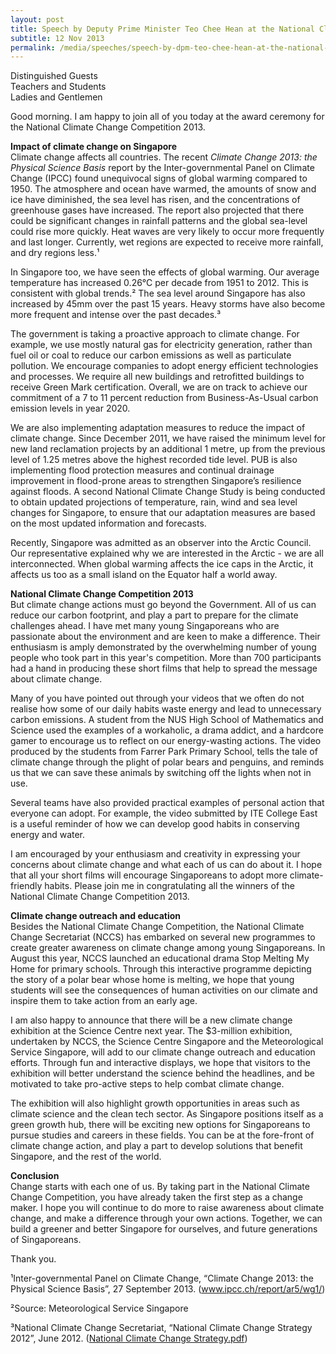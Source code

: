 ```yaml
---
layout: post
title: Speech by Deputy Prime Minister Teo Chee Hean at the National Climate Change Competition Award Ceremony
subtitle: 12 Nov 2013
permalink: /media/speeches/speech-by-dpm-teo-chee-hean-at-the-national-climate-change-competition-award-ceremony-on-12-november-2013
---
```



Distinguished Guests 
<br>
Teachers and Students 
<br>
Ladies and Gentlemen

Good morning. I am happy to join all of you today at the award ceremony for the National Climate Change Competition 2013.

**Impact of climate change on Singapore**  
Climate change affects all countries. The recent *Climate Change 2013: the Physical Science Basis* report by the Inter-governmental Panel on Climate Change (IPCC) found unequivocal signs of global warming compared to 1950. The atmosphere and ocean have warmed, the amounts of snow and ice have diminished, the sea level has risen, and the concentrations of greenhouse gases have increased. The report also projected that there could be significant changes in rainfall patterns and the global sea-level could rise more quickly. Heat waves are very likely to occur more frequently and last longer. Currently, wet regions are expected to receive more rainfall, and dry regions less.¹

In Singapore too, we have seen the effects of global warming. Our average temperature has increased 0.26°C per decade from 1951 to 2012. This is consistent with global trends.² The sea level around Singapore has also increased by 45mm over the past 15 years. Heavy storms have also become more frequent and intense over the past decades.³

The government is taking a proactive approach to climate change. For example, we use mostly natural gas for electricity generation, rather than fuel oil or coal to reduce our carbon emissions as well as particulate pollution. We encourage companies to adopt energy efficient technologies and processes. We require all new buildings and retrofitted buildings to receive Green Mark certification. Overall, we are on track to achieve our commitment of a 7 to 11 percent reduction from Business-As-Usual carbon emission levels in year 2020.

We are also implementing adaptation measures to reduce the impact of climate change. Since December 2011, we have raised the minimum level for new land reclamation projects by an additional 1 metre, up from the previous level of 1.25 metres above the highest recorded tide level. PUB is also implementing flood protection measures and continual drainage improvement in flood-prone areas to strengthen Singapore’s resilience against floods. A second National Climate Change Study is being conducted to obtain updated projections of temperature, rain, wind and sea level changes for Singapore, to ensure that our adaptation measures are based on the most updated information and forecasts.

Recently, Singapore was admitted as an observer into the Arctic Council. Our representative explained why we are interested in the Arctic - we are all interconnected. When global warming affects the ice caps in the Arctic, it affects us too as a small island on the Equator half a world away.

**National Climate Change Competition 2013**  
But climate change actions must go beyond the Government. All of us can reduce our carbon footprint, and play a part to prepare for the climate challenges ahead. I have met many young Singaporeans who are passionate about the environment and are keen to make a difference. Their enthusiasm is amply demonstrated by the overwhelming number of young people who took part in this year's competition. More than 700 participants had a hand in producing these short films that help to spread the message about climate change.

Many of you have pointed out through your videos that we often do not realise how some of our daily habits waste energy and lead to unnecessary carbon emissions. A student from the NUS High School of Mathematics and Science used the examples of a workaholic, a drama addict, and a hardcore gamer to encourage us to reflect on our energy-wasting actions. The video produced by the students from Farrer Park Primary School, tells the tale of climate change through the plight of polar bears and penguins, and reminds us that we can save these animals by switching off the lights when not in use.

Several teams have also provided practical examples of personal action that everyone can adopt. For example, the video submitted by ITE College East is a useful reminder of how we can develop good habits in conserving energy and water.

I am encouraged by your enthusiasm and creativity in expressing your concerns about climate change and what each of us can do about it. I hope that all your short films will encourage Singaporeans to adopt more climate-friendly habits. Please join me in congratulating all the winners of the National Climate Change Competition 2013.

**Climate change outreach and education**  
Besides the National Climate Change Competition, the National Climate Change Secretariat (NCCS) has embarked on several new programmes to create greater awareness on climate change among young Singaporeans. In August this year, NCCS launched an educational drama Stop Melting My Home for primary schools. Through this interactive programme depicting the story of a polar bear whose home is melting, we hope that young students will see the consequences of human activities on our climate and inspire them to take action from an early age.

I am also happy to announce that there will be a new climate change exhibition at the Science Centre next year. The $3-million exhibition, undertaken by NCCS, the Science Centre Singapore and the Meteorological Service Singapore, will add to our climate change outreach and education efforts. Through fun and interactive displays, we hope that visitors to the exhibition will better understand the science behind the headlines, and be motivated to take pro-active steps to help combat climate change.

The exhibition will also highlight growth opportunities in areas such as climate science and the clean tech sector. As Singapore positions itself as a green growth hub, there will be exciting new options for Singaporeans to pursue studies and careers in these fields. You can be at the fore-front of climate change action, and play a part to develop solutions that benefit Singapore, and the rest of the world.

**Conclusion**  
Change starts with each one of us. By taking part in the National Climate Change Competition, you have already taken the first step as a change maker. I hope you will continue to do more to raise awareness about climate change, and make a difference through your own actions. Together, we can build a greener and better Singapore for ourselves, and future generations of Singaporeans.

Thank you.

¹Inter-governmental Panel on Climate Change, “Climate Change 2013: the Physical Science Basis”, 27 September 2013. ([<a href="http://www.ipcc.ch/report/ar5/wg1/" target="_blank">www.ipcc.ch/report/ar5/wg1/</a>](http://www.ipcc.ch/report/ar5/wg1/))

²Source: Meteorological Service Singapore

³National Climate Change Secretariat, “National Climate Change Strategy 2012”, June 2012. ([<a href="/files/docs/default-source/default-document-library/national-climate-change-strategy.pdf" target="_blank">National Climate Change Strategy.pdf</a>](/files/docs/default-source/default-document-library/national-climate-change-strategy.pdf))
